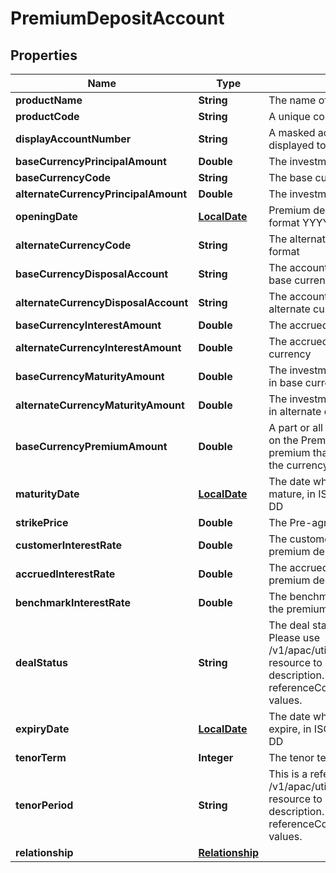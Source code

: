 # PremiumDepositAccount

## Properties
Name | Type | Description | Notes
------------ | ------------- | ------------- | -------------
**productName** | **String** | The name of the product |  [optional]
**productCode** | **String** | A unique code that identifies the product |  [optional]
**displayAccountNumber** | **String** | A masked account number that can be displayed to the customer | 
**baseCurrencyPrincipalAmount** | **Double** | The investment amount in base currency |  [optional]
**baseCurrencyCode** | **String** | The base currency code in ISO 4217 format |  [optional]
**alternateCurrencyPrincipalAmount** | **Double** | The investment amount in alternate currency |  [optional]
**openingDate** | [**LocalDate**](LocalDate.md) | Premium deposit open date in ISO 8601 date format YYYY-MM-DD |  [optional]
**alternateCurrencyCode** | **String** | The alternate currency code in ISO 4217 format |  [optional]
**baseCurrencyDisposalAccount** | **String** | The account number to deposit returns of base currency, upon maturity |  [optional]
**alternateCurrencyDisposalAccount** | **String** | The account number to deposit returns of alternate currency, upon maturity |  [optional]
**baseCurrencyInterestAmount** | **Double** | The accrued interest amount in base currency |  [optional]
**alternateCurrencyInterestAmount** | **Double** | The accrued interest amount in alternate currency |  [optional]
**baseCurrencyMaturityAmount** | **Double** | The investment amount and accrued interest in base currency |  [optional]
**alternateCurrencyMaturityAmount** | **Double** | The investment amount and accrued interest in alternate currency |  [optional]
**baseCurrencyPremiumAmount** | **Double** | A part or all of the interest the customer earns on the Premium Account represents the premium that the bank pays the customer for the currency option |  [optional]
**maturityDate** | [**LocalDate**](LocalDate.md) | The date when the premium deposit will mature, in ISO8601 date format YYYY-MM-DD |  [optional]
**strikePrice** | **Double** | The Pre-agreed exchange rate |  [optional]
**customerInterestRate** | **Double** | The customer interest rate applicable for the premium deposit |  [optional]
**accruedInterestRate** | **Double** | The accrued interest rate applicable for the premium deposit |  [optional]
**benchmarkInterestRate** | **Double** | The benchmark interest rate applicable for the premium deposit |  [optional]
**dealStatus** | **String** | The deal status. This is a reference data field. Please use /v1/apac/utilities/referenceData/{dealStatus} resource to get valid value of this field with description. You can use the field name as the referenceCode parameter to retrieve the values. |  [optional]
**expiryDate** | [**LocalDate**](LocalDate.md) | The date when the premium deposit deal will expire, in ISO8601 date format YYYY-MM-DD |  [optional]
**tenorTerm** | **Integer** | The tenor term for deposit |  [optional]
**tenorPeriod** | **String** | This is a reference data field. Please use /v1/apac/utilities/referenceData/{tenorPeriod} resource to get valid value of this field with description. You can use the field name as the referenceCode parameter to retrieve the values. |  [optional]
**relationship** | [**Relationship**](Relationship.md) |  |  [optional]
